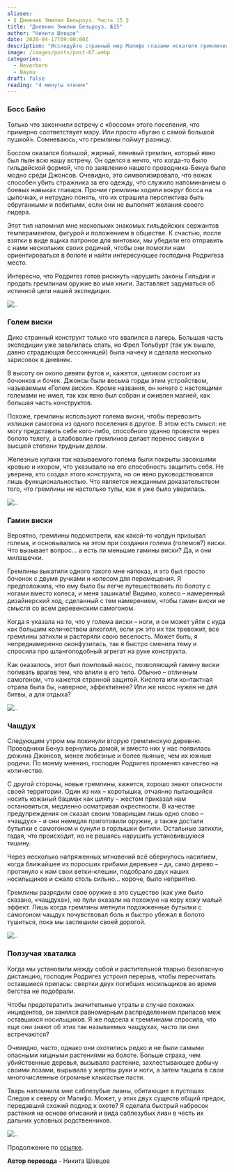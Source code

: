 ```yaml
---
aliases: 
- ⟪ Дневник Эмилии Бельроуз. Часть 15 ⟫
title: "Дневник Эмилии Бельроуз. №15"
author: "Никита Шевцов"
date: 2020-04-17T09:00:00Z
description: "Исследуйте странный мир Малифо глазами искателя приключений, который только что встретился с ленивым пьяным «боссом» гремлинов, одетым в униформу Гильдии. Взгляните на устрашающий стиль руководства босса и страх, который он вселяет в других гремлинов. Кроме того, станьте свидетелем прибытия ценного «Виски Голема» Джонни, конструкции высотой девять футов, полностью сделанной из бочек и бочек. Присоединяйтесь к приключениям и откройте для себя магию Малифо! | мистический рассказ"
image: /images/posts/post-67.webp
categories:
  - Neverborn
  - Bayou
draft: false
reading: "4 минуты чтения"
---
```


### Босс Байю

Только что закончили встречу с «боссом» этого поселения, что примерно соответствует мэру. Или просто «бугаю с самой большой пушкой». Сомневаюсь, что гремлины поймут разницу.

Боссом оказался большой, жирный, ленивый гремлин, который явно был пьян всю нашу встречу. Он оделся в нечто, что когда-то было гильдейской формой, что по заявлению нашего проводника-Бенуа было модно среди Джонсов. Очевидно, это символизировало, что вожак способен убить стражника за его одежду, что служило напоминанием о боевых навыках главаря. Прочие гремлины ходили вокруг босса на цыпочках, и нетрудно понять, что их страшила перспектива быть обруганными и побитыми, если они не выполнят желания своего лидера.

Этот тип напомнил мне нескольких знакомых гильдейских сержантов темпераментом, фигурой и положением в обществе. К счастью, после взятки в виде ящика патронов для винтовки, мы убедили его отправить с нами нескольких своих родичей, чтобы они помогли нам ориентироваться в болоте и найти интересующее господина Родригеза место.

Интересно, что Родригез готов рискнуть нарушить законы Гильдии и продать гремлинам оружие во имя книги. Заставляет задуматься об истинной цели нашей экспедиции.

![..](/images/posts/post-70_img1.webp)


### Голем виски

Дико странный конструкт только что ввалился в лагерь. Большая часть экспедиции уже завалилась спать, но Фрел Тольбурт (так уж вышло, давно страдающая бессонницей) была начеку и сделала несколько зарисовок в дневник.

В высоту он около девяти футов и, кажется, целиком состоит из бочонков и бочек. Джонсы были весьма горды этим устройством, называемым «Голем виски». Кроме названия, он ничего с настоящими големами не имел, так как явно был собран и оживлен магией, как большая часть конструктов.

Похоже, гремлины используют голема виски, чтобы перевозить излишки самогона из одного поселения в другое. В этом есть смысл: не могу представить себе кого-либо, способного удачно провести через болото телегу, а слабоволие гремлинов делает перенос сивухи в высшей степени трудным делом.

Железные кулаки так называемого голема были покрыты засохшими кровью и ихором, что указывало на его способность защитить себя. Не уверена, кто создал этого конструкта, но он явно руководствовался лишь функциональностью. Что является нежданным доказательством того, что гремлины не настолько тупы, как я уже было уверилась.

![..](/images/posts/post-70_img2.webp)


### Гамин виски

Вероятно, гремлины подсмотрели, как какой-то колдун призывал голема, и основывались на этом при создании голема (големов?) виски. Что вызывает вопрос… а есть ли меньшие гамины виски? Да, и они милашечки.

Гремлины выкатили одного такого мне напоказ, и это был просто бочонок с двумя ручками и колесом для перемещения. Я предположила, что ему было бы легче путешествовать по болоту с ногами вместо колеса, и меня зашикали! Видимо, колесо – намеренный дизайнерский ход, сделанный с тем намерением, чтобы гамин виски не смысля со всем деревенским самогоном.

Когда я указала на то, что у голема виски – ноги, и он может уйти с куда как большим количеством алкоголя, если уж это их так тревожит, все гремлины затихли и растеряли свою веселость. Может быть, я непреднамеренно оконфузилась, так я быстро сменила тему и спросила про шлангоподобный агрегат на руке конструкта.

Как оказалось, этот был помповый насос, позволяющий гамину виски поливать врагов тем, что влили в его тело. Обычно – отличным самогоном, что кажется странной защитой. Кислота или контактная отрава была бы, наверное, эффективнее? Или же насос нужен не для битвы, а для отдыха?

![..](/images/posts/post-70_img3.webp)


### Чащдух

Следующим утром мы покинули вторую гремлинскую деревню. Проводники Бенуа вернулись домой, и вместо них у нас появилась дюжина Джонсов, менее любезные и более пьяные, чем их южные родичи. По моему мнению, господин Родригез променял качество на количество.

С другой стороны, новые гремлины, кажется, хорошо знают опасности своей территории. Один из них – коротышка, отчаянно пытающийся носить кожаный башмак как шляпу – жестом приказал нам остановиться, медленно осматривая окрестности. В качестве предупреждения он сказал своим товарищам лишь одно слово – «чащдух» - и они немедля приготовили оружие, а также достали бутылки с самогоном и сунули в горлышки фитили. Остальные затихли, гадая, что происходит, но не решаясь нарушить установившуюся тишину.

Через несколько напряженных мгновений всё обернулось насилием, когда ближайшее из поросших грибами деревьев – да, само дерево – протянуло к нам свои ветки-клешни, подобрало двух наших носильщиков и сжало столь сильно… короче, было неприятно.

Гремлины разрядили свое оружие в это существо (как уже было сказано, «чащдуха»), но пули оказали на похожую на кору кожу малый эффект. Лишь когда гремлины метнули подожженные бутылки с самогоном чащдух почувствовал боль и быстро убежал в болото тушиться, пока мы заспешили своей дорогой.

![..](/images/posts/post-70_img4.webp)


### Ползучая хваталка

Когда мы установили между собой и растительной тварью безопасную дистанцию, господин Родригез устроил перерыв, чтобы пересчитать оставшиеся припасы: свертки двух погибших носильщиков во время бегства не подобрали.

Чтобы предотвратить значительные утраты в случае похожих инцидентов, он занялся равномерным распределением припасов меж оставшихся носильщиков. Я же подсела к гремлинами спросила, что еще они знают об этих так называемых чащдухах, часто ли они встречаются?

Очевидно, часто, однако они охотились редко и не были самыми опасными хищными растениями на болоте. Больше страха, чем убийственные деревья, вызывало растение, захлестывающее добычу своими лозами, вырывала у жертвы руки и ноги, а затем тащила в свои многочисленные огромные клыкастые пасти.

Тварь напомнила мне саблезубые лианы, обитающие в пустошах Следов к северу от Малифо. Может, у этих двух существ общий предок, передавший схожий подход к охоте? Я сделала быстрый набросок растения на основе описаний и вида саблезубых лиан в честь их дальних условных родственников.

![..](/images/posts/post-70_img5.webp)


Продолжение по [ссылке](http://malifaux.vercel.app/posts/post-71).


**Автор перевода** - Никита Шевцов

